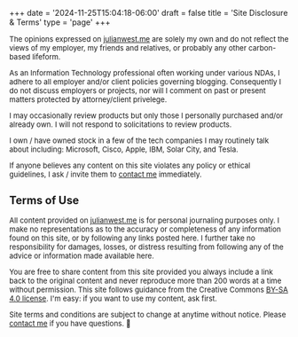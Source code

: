 +++
date = '2024-11-25T15:04:18-06:00'
draft = false
title = 'Site Disclosure & Terms'
type = 'page'
+++

<div style="font-size: 13px;">
The opinions expressed on <a href="https://julianwest.me">julianwest.me</a> are solely my own and do not reflect the views of my employer, my friends and relatives, or probably any other carbon-based lifeform.<br />

As an Information Technology professional often working under various NDAs, I adhere to all employer and/or client policies governing blogging. Consequently I do not discuss employers or projects, nor will I comment on past or present matters protected by attorney/client privelege. <br />

I may occasionally review products but only those I personally purchased and/or already own. I will not respond to solicitations to review products.<br />

I own / have owned stock in a few of the tech companies I may routinely talk about including: Microsoft, Cisco, Apple, IBM, Solar City, and Tesla.<br />

If anyone believes any content on this site violates any policy or ethical guidelines, I ask / invite them to <a href="mailto:%77%65%73%74%2E%6A%75%6C%69%61%6E%40%67%6D%61%69%6C%2E%63%6F%6D">contact me</a> immediately. <br />

## Terms of Use

All content provided on <a href="https://julianwest.me">julianwest.me</a> is for personal journaling purposes only. I make no representations as to the accuracy or completeness of any information found on this site, or by following any links posted here. I further take no responsibility for damages, losses, or distress resulting from following any of the advice or information made available here. </lawyerspeak-mode>  

You are free to share content from this site provided you always include a link back to the original content and never reproduce more than 200 words at a time without permission.  This site follows guidance from the Creative Commons [BY-SA 4.0 license](https://creativecommons.org/licenses/by-sa/4.0/). I'm easy: if you want to use my content, ask first.  

Site terms and conditions are subject to change at anytime without notice. Please <a href="mailto:%77%65%73%74%2E%6A%75%6C%69%61%6E%40%67%6D%61%69%6C%2E%63%6F%6D">contact me</a> if you have questions. 🙂
</div>
